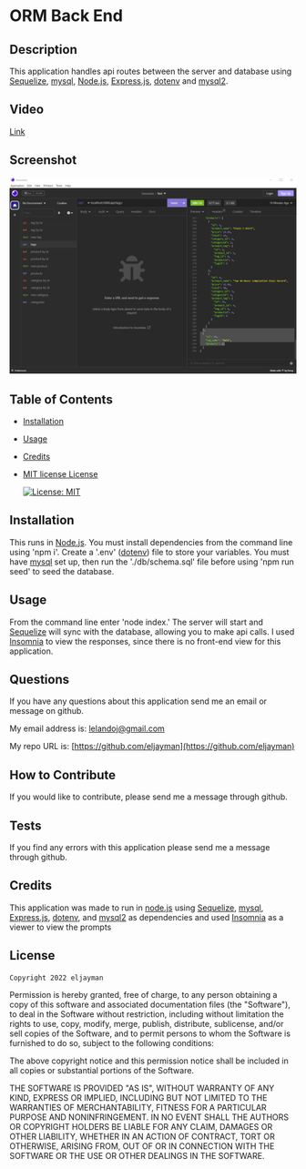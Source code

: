 # ORM Back End

## Description

This application handles api routes between the server and database using [Sequelize](https://sequelize.org/), [mysql](https://www.mysql.com/), [Node.js](https://nodejs.org/), [Express.js](https://expressjs.com/), [dotenv](https://www.npmjs.com/package/dotenv) and [mysql2](https://www.npmjs.com/package/mysql2).

## Video

[Link](https://watch.screencastify.com/v/IOJJ6IMz78BxNITsx7W9)

## Screenshot

![Screenshot of application](./app.png)

## Table of Contents

- [Installation](#installation)
- [Usage](#usage)
- [Credits](#credits)
- [MIT license License](#license)

  [![License: MIT](https://img.shields.io/badge/License-MIT-yellow.svg)](https://opensource.org/licenses/MIT)

## Installation

This runs in [Node.js](https://nodejs.org/). You must install dependencies from the command line using 'npm i'. Create a '.env' ([dotenv](https://www.npmjs.com/package/dotenv)) file to store your variables. You must have [mysql](https://www.mysql.com/) set up, then run the './db/schema.sql' file before using 'npm run seed' to seed the database.

## Usage

From the command line enter 'node index.' The server will start and [Sequelize](https://sequelize.org/) will sync with the database, allowing you to make api calls. I used [Insomnia](https://insomnia.rest/) to view the responses, since there is no front-end view for this application.

## Questions

If you have any questions about this application send me an email or message on github.

My email address is: [lelandoj@gmail.com](mailto:lelandoj@gmail.com)

My repo URL is: [https://github.com/eljayman](https://github.com/eljayman)

## How to Contribute

If you would like to contribute, please send me a message through github.

## Tests

If you find any errors with this application please send me a message through github.

## Credits

This application was made to run in [node.js](https://nodejs.org/) using [Sequelize](https://sequelize.org/), [mysql](https://www.mysql.com/), [Express.js](https://expressjs.com/), [dotenv](https://www.npmjs.com/package/dotenv), and [mysql2](https://www.npmjs.com/package/mysql2) as dependencies and used [Insomnia](https://insomnia.rest/) as a viewer to view the prompts

## License

    Copyright 2022 eljayman

Permission is hereby granted, free of charge, to any person obtaining a copy of this software and associated documentation files (the "Software"), to deal in the Software without restriction, including without limitation the rights to use, copy, modify, merge, publish, distribute, sublicense, and/or sell copies of the Software, and to permit persons to whom the Software is furnished to do so, subject to the following conditions:

The above copyright notice and this permission notice shall be included in all copies or substantial portions of the Software.

THE SOFTWARE IS PROVIDED "AS IS", WITHOUT WARRANTY OF ANY KIND, EXPRESS OR IMPLIED, INCLUDING BUT NOT LIMITED TO THE WARRANTIES OF MERCHANTABILITY, FITNESS FOR A PARTICULAR PURPOSE AND NONINFRINGEMENT. IN NO EVENT SHALL THE AUTHORS OR COPYRIGHT HOLDERS BE LIABLE FOR ANY CLAIM, DAMAGES OR OTHER LIABILITY, WHETHER IN AN ACTION OF CONTRACT, TORT OR OTHERWISE, ARISING FROM, OUT OF OR IN CONNECTION WITH THE SOFTWARE OR THE USE OR OTHER DEALINGS IN THE SOFTWARE.
